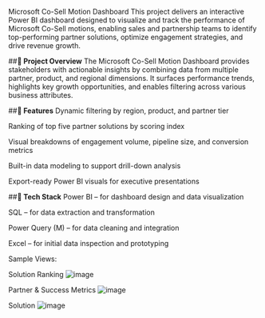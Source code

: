Microsoft Co-Sell Motion Dashboard
This project delivers an interactive Power BI dashboard designed to visualize and track the performance of Microsoft Co-Sell motions, enabling sales and partnership teams to identify top-performing partner solutions, optimize engagement strategies, and drive revenue growth.

##**🚀 Project Overview**
The Microsoft Co-Sell Motion Dashboard provides stakeholders with actionable insights by combining data from multiple partner, product, and regional dimensions. It surfaces performance trends, highlights key growth opportunities, and enables filtering across various business attributes.

##**🎯 Features**
Dynamic filtering by region, product, and partner tier

Ranking of top five partner solutions by scoring index

Visual breakdowns of engagement volume, pipeline size, and conversion metrics

Built-in data modeling to support drill-down analysis

Export-ready Power BI visuals for executive presentations

##**🧰 Tech Stack**
Power BI – for dashboard design and data visualization

SQL – for data extraction and transformation

Power Query (M) – for data cleaning and integration

Excel – for initial data inspection and prototyping

Sample Views:

Solution Ranking
![image](https://github.com/user-attachments/assets/54d9a982-479e-4205-a298-ee593a7a2a5e)

Partner & Success Metrics
![image](https://github.com/user-attachments/assets/b2e7e69f-f168-4526-9600-a162a586b89b)

Solution
![image](https://github.com/user-attachments/assets/0b37206d-d91f-44a8-af42-373983400e2e)


